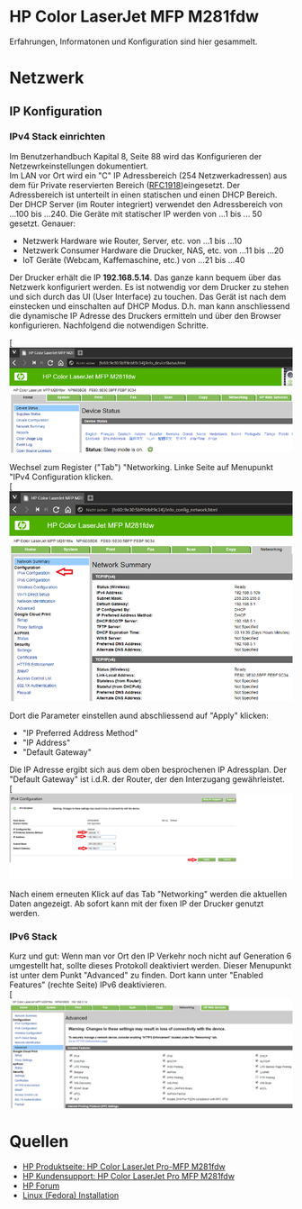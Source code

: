 # HP Color LaserJet MFP M281fdw

Erfahrungen, Informatonen und Konfiguration sind hier gesammelt.  



# Netzwerk

## IP Konfiguration

### IPv4 Stack einrichten

Im Benutzerhandbuch Kapital 8, Seite 88 wird das Konfigurieren der Netzewrkeinstellungen dokumentiert.  
Im LAN vor Ort wird ein "C" IP Adressbereich (254 Netzwerkadressen) aus dem für Private reservierten Bereich ([RFC1918](https://tools.ietf.org/html/rfc1918))eingesetzt. Der Adressbereich ist unterteilt in einen statischen und einen DHCP Bereich. Der DHCP Server (im Router integriert) verwendet den Adressbereich von ...100 bis ...240. Die Geräte mit statischer IP werden von ...1 bis ... 50 gesetzt. Genauer:  
- Netzwerk Hardware wie Router, Server, etc. von ...1 bis ...10
- Netzwerk Consumer Hardware die Drucker, NAS, etc. von ...11 bis ...20
- IoT Geräte (Webcam, Kaffemaschine, etc.) von ...21 bis ...40  

Der Drucker erhält die IP **192.168.5.14**. Das ganze kann bequem über das Netzwerk konfiguriert werden. Es ist notwendig vor dem Drucker zu stehen und sich durch das UI (User Interface) zu touchen. Das Gerät ist nach dem einstecken und einschalten auf DHCP Modus. D.h. man kann anschliessend die dynamische IP Adresse des Druckers ermitteln und über den Browser konfigurieren. Nachfolgend die notwendigen Schritte.  

[![Webinterface](../images/hpfarblaser/hpcolorlaser1.png)  

Wechsel zum Register ("Tab") "Networking. Linke Seite auf Menupunkt "IPv4 Configuration klicken.  
[![Webinterface](../images/hpfarblaser/hpcolorlaser2.png)  

Dort die Parameter einstellen aund abschliessend auf "Apply" klicken:  
- "IP Preferred Address Method"
- "IP Address"
- "Default Gateway"

Die IP Adresse ergibt sich aus dem oben besprochenen IP Adressplan. Der "Default Gateway" ist i.d.R. der Router, der den Interzugang gewährleistet.  
[![Webinterface](../images/hpfarblaser/hpcolorlaser3.png)  

Nach einem erneuten Klick auf das Tab "Networking" werden die aktuellen Daten angezeigt. Ab sofort kann mit der fixen IP der Drucker genutzt werden.

### IPv6 Stack

Kurz und gut: Wenn man vor Ort den IP Verkehr noch nicht auf Generation 6 umgestellt hat, sollte dieses Protokoll deaktiviert werden. Dieser Menupunkt ist unter dem Punkt "Advanced" zu finden. Dort kann unter "Enabled Features" (rechte Seite) IPv6 deaktivieren.   
[![Webinterface](../images/hpfarblaser/hpcolorlaser4.png)  

# Quellen

* [HP Produktseite: HP Color LaserJet Pro-MFP M281fdw](https://www8.hp.com/ch/de/products/printers/product-detail.html?oid=14142597#!tab=features)
* [HP Kundensupport: HP Color LaserJet Pro MFP M281fdw](https://support.hp.com/de-de/product/HP-Color-LaserJet-Pro-M280-M281-Multifunction-Printer-series/14142489/model/14142491)
* [HP Forum](https://h30492.www3.hp.com/t5/forums/searchpage/tab/message?advanced=false&allow_punctuation=false&q=LaserJet+Pro+MFP+M281)
* [Linux (Fedora) Installation](https://forums.fedoraforum.org/showthread.php?317915-Print-amp-scan-with-an-HP-Color-LaserJet-MFP-M281-(fdw)&p=1806395)
